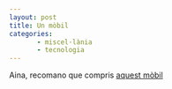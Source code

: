 ```yaml
---
layout: post
title: Un mòbil
categories: 
       - miscel·lània 
       - tecnologia
---
```


Aina, recomano que compris [aquest mòbil](https://www.gearbest.com/cell-phones/pp_009268492652.html?wid=1349303)
